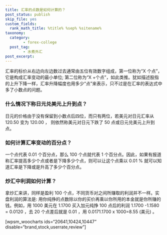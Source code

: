 ```yaml
---
title: 汇率的点数是如何计算的？
post_status: publish
skip_file: yes
custom_fields:
  rank_math_title: %title% %sep% %sitename%
taxonomy:
  category:
        - forex-college
  post_tag:
        - 水煮外汇
post_excerpt: 
---
```

汇率的标价从右边向左边数过去通常由五位有效数字组成，第一位称为“X 个点”，它是构成汇率变动的最小单位; 第二位称为“X +个点”，如此类推。犹如描述股指的上升下降一样，汇率升降幅度也用多少“点”来表示，只不过是在汇率的表达式中多了小数点的问题。

### 什么情况下称日元兑美元上升到点？

日元的价格由于没有保留到小数点后四位，而只有两位，若美元对日元汇率从 120.50 变为 120.00 ， 则依然称美元对日元下跌了 50 点或日元兑美元上升到点。

### 如何计算汇率变动的百分点？

一个点代表 0.01 个百分点，那么 100 个点就代表 1 个百分点。因此，如果有报道称汇率提高多少个点或者是下降多少个点，则可以让这个点乘以 0.01 % 就可以知道汇率是下降或是升高了多少个百分点。

### 炒汇中利润如何计算？

拿炒汇来讲，同样是盈利 100 个点，不同货币对之间所赚取的利润并不一样。实盘利润的算法是: 用你纯挣的点数除以你的买价再乘以你所用的本金就是你所赚的钱。例如，用 1000 美元在 1.1700 买入加元纯挣 100 点后的利润 1.1700 -1.1580 = 0.0120 ，去 20 个点差后就是 0.01 ，用 0.0171.1700 x 1000=8.55 (美元) 。

[wpsm_woocharts ids=“20641,10424,10447” disable=“brand,stock,userrate,review”]